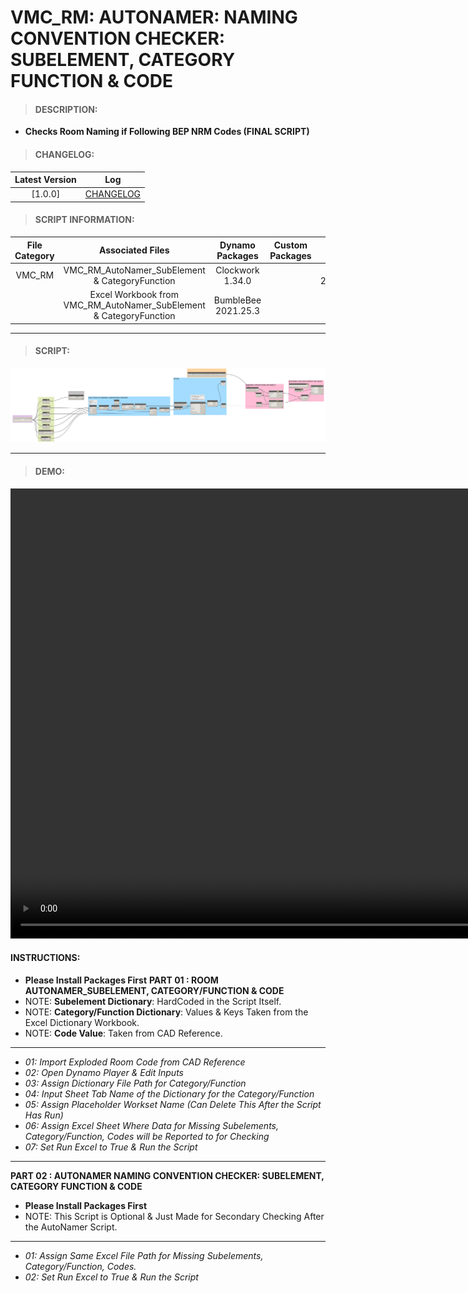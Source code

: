 # VMC_RM: AUTONAMER: NAMING CONVENTION CHECKER: SUBELEMENT, CATEGORY FUNCTION & CODE

> #### DESCRIPTION: 
- **Checks Room Naming if Following BEP NRM Codes (FINAL SCRIPT)**

> #### CHANGELOG:

| Latest Version | Log |
| :-------: | :----: | 
|[1.0.0] | [CHANGELOG](/_scripts/_project/263_VMC/ROOMS/changelog/VMC_RM_AutoNamer_NamingConventionChecker.md) |

> #### SCRIPT INFORMATION: 

| File Category| Associated Files | Dynamo Packages | Custom Packages | Dynamo Player Package| Revit Version | Author | Reviewed By | File Name & Location
| :-------: | :----: | :---: | :---: | :---: | :---: | :---: | :--: | :--:
| VMC_RM | VMC_RM_AutoNamer_SubElement & CategoryFunction | Clockwork 1.34.0 |  | 0_PACKAGE: 2_RM_AutoNamer_RoomCategoryCodes | Revit 2021.1 | Cathrine Macabuhay | | VMC_RM_AutoNamer_NamingConventionChecker
| | Excel Workbook from VMC_RM_AutoNamer_SubElement & CategoryFunction| BumbleBee 2021.25.3 | | | | | | (https://bimcapcom.sharepoint.com/:f:/s/BCP-Main/EtmeCVBVJRBDjXd4mcTyzAgBacqay7ie-Pv6y3dg9bDQ5w?e=GI3Hdf)



----------------------------------------------------------------
> #### SCRIPT: 
<img src="/_scripts/_project/263_VMC/ROOMS/images/VMC_RM_AutoNamer_NamingConventionChecker.png">


------------------------------------------------------------------------------

> #### DEMO: 
<video width="1280" height="720" controls>
 <source src="/_scripts/_project/263_VMC/ROOMS/demo/VMC_RM_AutoNamer_NamingConventionChecker.mp4" type="video/mp4">
</video>

#### INSTRUCTIONS: 
- **Please Install Packages First**
**PART 01 : ROOM AUTONAMER_SUBELEMENT, CATEGORY/FUNCTION & CODE**
- NOTE: **Subelement Dictionary**: HardCoded in the Script Itself.
- NOTE: **Category/Function Dictionary**: Values & Keys Taken from the Excel Dictionary Workbook.
- NOTE: **Code Value**: Taken from CAD Reference.
------------------------------------------------------------------------------
- *01: Import Exploded Room Code from CAD Reference*
- *02: Open Dynamo Player & Edit Inputs*
- *03: Assign Dictionary File Path for Category/Function*
- *04: Input Sheet Tab Name of the Dictionary for the Category/Function*
- *05: Assign Placeholder Workset Name (Can Delete This After the Script Has Run)*
- *06: Assign Excel Sheet Where Data for Missing Subelements, Category/Function, Codes will be Reported to for Checking*
- *07: Set Run Excel to True & Run the Script*
------------------------------------------------------------------------------
**PART 02 : AUTONAMER NAMING CONVENTION CHECKER: SUBELEMENT, CATEGORY FUNCTION & CODE**
- **Please Install Packages First**
- NOTE: This Script is Optional & Just Made for Secondary Checking After the AutoNamer Script.
------------------------------------------------------------------------------
- *01: Assign Same Excel File Path for Missing Subelements, Category/Function, Codes.*
- *02: Set Run Excel to True & Run the Script*